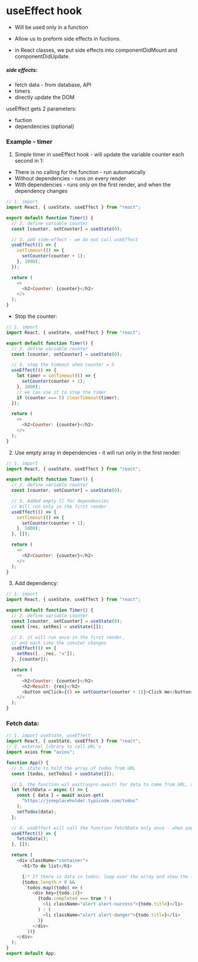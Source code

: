 # useEffect hook

- Will be used only in a function

- Allow us to preform side effects in fuctions.

- in React classes, we put side effects into componentDidMount and componentDidUpdate.

##### side effects:

- fetch data - from database, API
- timers
- directly update the DOM

useEffect gets 2 parameters:

- fuction
- dependencies (optional)

### Example - timer

1. Simple timer in useEffect hook - will update the variable counter each second in 1:

- There is no calling for the function - run automatically
- Without dependencies - runs on every render
- With dependencies - runs only on the first render, and when the dependency changes

```js
// 1. import
import React, { useState, useEffect } from "react";

export default function Timer() {
  // 2. define variable counter
  const [counter, setCounter] = useState(0);

  // 3. add side-effect - we do not call useEffect
  useEffect(() => {
    setTimeout(() => {
      setCounter(counter + 1);
    }, 1000);
  });

  return (
    <>
      <h2>Counter: {counter}</h2>
    </>
  );
}
```

- Stop the counter:

```js
// 1. import
import React, { useState, useEffect } from "react";

export default function Timer() {
  // 2. define variable counter
  const [counter, setCounter] = useState(0);

  // 3. stop the timeout when counter = 5
  useEffect(() => {
    let timer = setTimeout(() => {
      setCounter(counter + 1);
    }, 1000);
    // we can use it to stop the timer
    if (counter === 5) clearTimeout(timer);
  });

  return (
    <>
      <h2>Counter: {counter}</h2>
    </>
  );
}
```

2. Use empty array in dependencies - it will run only in the first render:

```js
// 1. import
import React, { useState, useEffect } from "react";

export default function Timer() {
  // 2. define variable counter
  const [counter, setCounter] = useState(0);

  // 3. Added empty [] for dependencies
  // Will run only in the first render
  useEffect(() => {
    setTimeout(() => {
      setCounter(counter + 1);
    }, 1000);
  }, []);

  return (
    <>
      <h2>Counter: {counter}</h2>
    </>
  );
}
```

3. Add dependency:

```js
// 1. import
import React, { useState, useEffect } from "react";

export default function Timer() {
  // 2. define variable counter
  const [counter, setCounter] = useState(0);
  const [res, setRes] = useState([]);

  // 3. it will run once in the first render,
  // and each time the conuter changes
  useEffect(() => {
    setRes([...res, "x"]);
  }, [counter]);

  return (
    <>
      <h2>Counter: {counter}</h2>
      <h2>Result: {res}</h2>
      <button onClick={() => setCounter(counter + 1)}>Click me</button>
    </>
  );
}
```

### Fetch data:

```js
// 1. import useState, useEffect
import React, { useState, useEffect } from "react";
// 2. external library to call URL's
import axios from "axios";

function App() {
  // 3. state to hold the array of todos from URL
  const [todos, setTodos] = useState([]);

  // 5. the function wil wait(async-await) for data to come from URL, and store in `todos` state
  let fetchData = async () => {
    const { data } = await axios.get(
      "https://jsonplaceholder.typicode.com/todos"
    );
    setTodos(data);
  };

  // 4. useEffect will call the function fetchData only once - when page is rendered
  useEffect(() => {
    fetchData();
  }, []);

  return (
    <div className="container">
      <h1>To-do list</h1>

      {/* If there is data in todos: loop over the array and show the todo-list */}
      {todos.length > 0 &&
        todos.map((todo) => (
          <div key={todo.id}>
            {todo.completed === true ? (
              <li className="alert alert-success">{todo.title}</li>
            ) : (
              <li className="alert alert-danger">{todo.title}</li>
            )}
          </div>
        ))}
    </div>
  );
}
export default App;
```
